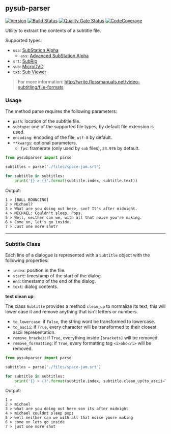## pysub-parser

[![Version](https://img.shields.io/github/release/federicocalendino/pysub-parser.svg)](https://pypi.org/project/pysub-parser)
[![Build Status](https://travis-ci.com/federicocalendino/pysub-parser.svg?branch=master)](https://travis-ci.com/federicocalendino/pysub-parser)
[![Quality Gate Status](https://sonarcloud.io/api/project_badges/measure?project=federicocalendino_pysub-parser&metric=alert_status)](https://sonarcloud.io/dashboard?id=federicocalendino_pysub-parser)
[![CodeCoverage](https://codecov.io/gh/federicocalendino/pysub-parser/branch/master/graph/badge.svg)](https://codecov.io/gh/federicocalendino/pysub-parser)


Utility to extract the contents of a subtitle file.

Supported types:

* `ssa`: [SubStation Alpha](https://en.wikipedia.org/wiki/SubStation_Alpha)
  * `ass`: [Advanced SubStation Alpha](https://en.wikipedia.org/wiki/SubStation_Alpha#Advanced_SubStation_Alpha)
* `srt`: [SubRip](https://en.wikipedia.org/wiki/SubRip)
* `sub`: [MicroDVD](https://en.wikipedia.org/wiki/MicroDVD)
* `txt`: [Sub Viewer](https://en.wikipedia.org/wiki/SubViewer)

> For more information: http://write.flossmanuals.net/video-subtitling/file-formats

### Usage

The method parse requires the following parameters:

* `path`: location of the subtitle file.
* `subtype`: one of the supported file types, by default file extension is used.
* `encoding`: encoding of the file, `utf-8` by default.
* `**kwargs`: optional parameters.
  * `fps`: framerate (only used by `sub` files), `23.976` by default.

```python
from pysubparser import parse

subtitles = parse('./files/space-jam.srt')

for subtitle in subtitles:
    print('{} > {}'.format(subtitle.index, subtitle.text))
```

Output:
```
1 > [BALL BOUNCING]
2 > Michael?
3 > What are you doing out here, son? It's after midnight.
4 > MICHAEL: Couldn't sleep, Pops.
5 > Well, neither can we, with all that noise you're making.
6 > Come on, let's go inside.
7 > Just one more shot?

```

___

### Subtitle Class

Each line of a dialogue is represented with a `Subtitle` object with the following properties:

* `index`: position in the file.
* `start`: timestamp of the start of the dialog.
* `end`: timestamp of the end of the dialog.
* `text`: dialog contents.

**text clean up**:

The class `Subtitle` provides a method `clean_up` to normalize its text, 
this will lower case it and remove anything that isn't letters or numbers.


* `to_lowercase`: if `False`, the string wont be transformed to lowercase.
* `to_ascii`: if `True`, every character will be transformed to their closest ascii representation.
* `remove_brackes`: if `True`,  everything inside `[brackets]` will be removed.
* `remove_formatting`: if `True`,  every formatting tag `<i>abc</i>` will be removed.

```python
from pysubparser import parse

subtitles = parse('./files/space-jam.srt')

for subtitle in subtitles:
    print('{} > {}'.format(subtitle.index, subtitle.clean_up(to_ascii=True, remove_brackets=True)))
```

Output:
```
1 > 
2 > michael
3 > what are you doing out here son its after midnight
4 > michael couldnt sleep pops
5 > well neither can we with all that noise youre making
6 > come on lets go inside
7 > just one more shot

```

